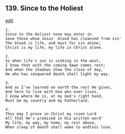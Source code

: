 
## 139.  Since to the Holiest
[edit](https://docs.google.com/document/d/17lgzenwTefkptRyUH1AC7HiOBMuQRdr8/edit?mode=html)




    1.
    Since to the Holiest none may enter in 
    Save those whom Jesus' blood has cleansed from sin' 
    The blood is life, and must for sin atone; 
    Christ is my life, my life in Christ alone. 

    2.
    So when life's sun is sinking in the west, 
    I know that with the coming dawn comes rest; 
    And when the shadows show the close of day, 
    He who has conquered death shall light my way. 

    3.
    And as I've learned on earth the rest He gives, 
    And here to live with Him who ever lives, 
    I know where He is, at my God's right hand, 
    Must be my country and my Fatherland. 

    4.
    Thus may I prove in Christ my risen Lord 
    All that He's promised in His written word' 
    My life, my way, my home, my rest above, 
    When sleep of death shall wake to endless love.
